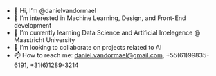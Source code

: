- 👋 Hi, I’m @danielvandormael
- 👀 I’m interested in Machine Learning, Design, and Front-End development
- 🌱 I’m currently learning Data Science and Artificial Intelegence @ Maastricht University
- 💞️ I’m looking to collaborate on projects related to AI
- 📫 How to reach me: daniel.vandormael@gmail.com, +55(61)99835-6191, +31(6)1289-3214

<!---
danielvandormael/danielvandormael is a ✨ special ✨ repository because its `README.md` (this file) appears on your GitHub profile.
You can click the Preview link to take a look at your changes.
--->
